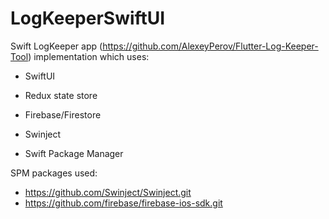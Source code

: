 # LogKeeperSwiftUI

Swift LogKeeper app (https://github.com/AlexeyPerov/Flutter-Log-Keeper-Tool) implementation which uses:

- SwiftUI
- Redux state store

- Firebase/Firestore
- Swinject
- Swift Package Manager

SPM packages used:
- https://github.com/Swinject/Swinject.git
- https://github.com/firebase/firebase-ios-sdk.git